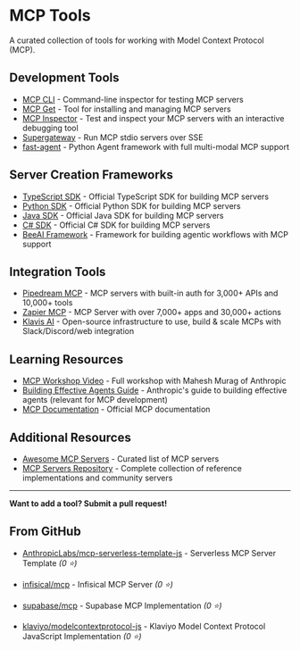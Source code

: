 # MCP Tools

A curated collection of tools for working with Model Context Protocol (MCP).

## Development Tools

- [MCP CLI](https://github.com/wong2/mcp-cli) - Command-line inspector for testing MCP servers
- [MCP Get](https://mcp-get.com/) - Tool for installing and managing MCP servers
- [MCP Inspector](https://modelcontextprotocol.io/docs/tools/inspector) - Test and inspect your MCP servers with an interactive debugging tool
- [Supergateway](https://github.com/supercorp-ai/supergateway) - Run MCP stdio servers over SSE
- [fast-agent](https://github.com/evalstate/fast-agent) - Python Agent framework with full multi-modal MCP support

## Server Creation Frameworks

- [TypeScript SDK](https://github.com/modelcontextprotocol/typescript-sdk) - Official TypeScript SDK for building MCP servers
- [Python SDK](https://github.com/modelcontextprotocol/python-sdk) - Official Python SDK for building MCP servers
- [Java SDK](https://github.com/modelcontextprotocol/java-sdk) - Official Java SDK for building MCP servers
- [C# SDK](https://github.com/modelcontextprotocol/csharp-sdk) - Official C# SDK for building MCP servers
- [BeeAI Framework](https://i-am-bee.github.io/beeai-framework) - Framework for building agentic workflows with MCP support

## Integration Tools

- [Pipedream MCP](https://mcp.pipedream.com/) - MCP servers with built-in auth for 3,000+ APIs and 10,000+ tools
- [Zapier MCP](https://zapier.com/mcp) - MCP Server with over 7,000+ apps and 30,000+ actions
- [Klavis AI](https://www.klavis.ai/) - Open-source infrastructure to use, build & scale MCPs with Slack/Discord/web integration

## Learning Resources

- [MCP Workshop Video](https://www.youtube.com/watch?v=kQmXtrmQ5Zg) - Full workshop with Mahesh Murag of Anthropic
- [Building Effective Agents Guide](https://www.anthropic.com/research/building-effective-agents) - Anthropic's guide to building effective agents (relevant for MCP development)
- [MCP Documentation](https://modelcontextprotocol.io/) - Official MCP documentation

## Additional Resources

- [Awesome MCP Servers](https://github.com/punkpeye/awesome-mcp-servers) - Curated list of MCP servers
- [MCP Servers Repository](https://github.com/modelcontextprotocol/servers) - Complete collection of reference implementations and community servers

---

**Want to add a tool? Submit a pull request!**

## From GitHub
- [AnthropicLabs/mcp-serverless-template-js](https://github.com/AnthropicLabs/mcp-serverless-template-js) - Serverless MCP Server Template *(0 ⭐)*
- [infisical/mcp](https://github.com/infisical/mcp) - Infisical MCP Server *(0 ⭐)*
- [supabase/mcp](https://github.com/supabase/mcp) - Supabase MCP Implementation *(0 ⭐)*

- [klaviyo/modelcontextprotocol-js](https://github.com/klaviyo/modelcontextprotocol-js) - Klaviyo Model Context Protocol JavaScript Implementation *(0 ⭐)*